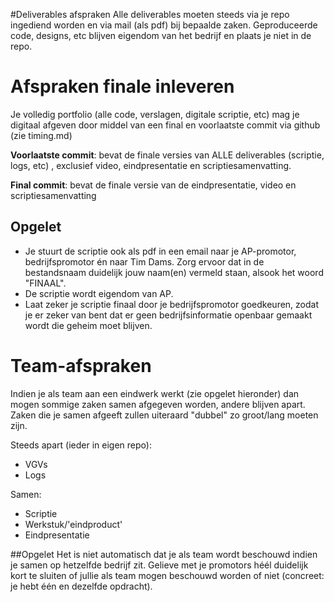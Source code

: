 #Deliverables afspraken
Alle deliverables moeten steeds via je repo ingediend worden en via mail (als pdf) bij bepaalde zaken.
Geproduceerde code, designs, etc blijven eigendom van het bedrijf en plaats je niet in de repo. 

# Afspraken finale inleveren
Je volledig portfolio (alle code, verslagen, digitale scriptie, etc) mag je digitaal afgeven door middel van een final en voorlaatste commit via github (zie timing.md)

**Voorlaatste commit**: bevat de finale versies van ALLE deliverables (scriptie, logs, etc) , exclusief video, eindpresentatie en scriptiesamenvatting.

**Final commit**: bevat de finale versie van de eindpresentatie, video en scriptiesamenvatting

## Opgelet

* Je stuurt de scriptie ook als pdf in een email naar je AP-promotor, bedrijfspromotor én naar Tim Dams.  Zorg ervoor dat in de bestandsnaam duidelijk jouw naam(en) vermeld staan, alsook het woord "FINAAL".
* De scriptie wordt eigendom van AP.
* Laat zeker je scriptie finaal door je bedrijfspromotor goedkeuren, zodat je er zeker van bent dat er geen bedrijfsinformatie openbaar gemaakt wordt die geheim moet blijven.
 
# Team-afspraken
Indien je als team aan een eindwerk werkt (zie opgelet hieronder) dan mogen sommige zaken samen afgegeven worden, andere blijven apart. Zaken die je samen afgeeft zullen uiteraard "dubbel" zo groot/lang moeten zijn.

Steeds apart (ieder in eigen repo):
* VGVs
* Logs

Samen:
* Scriptie
* Werkstuk/'eindproduct'
* Eindpresentatie

##Opgelet
Het is niet automatisch dat je als team wordt beschouwd indien je samen op hetzelfde bedrijf zit. Gelieve met je promotors héél duidelijk kort te sluiten of jullie als team mogen beschouwd worden of niet (concreet: je hebt één en dezelfde opdracht).



